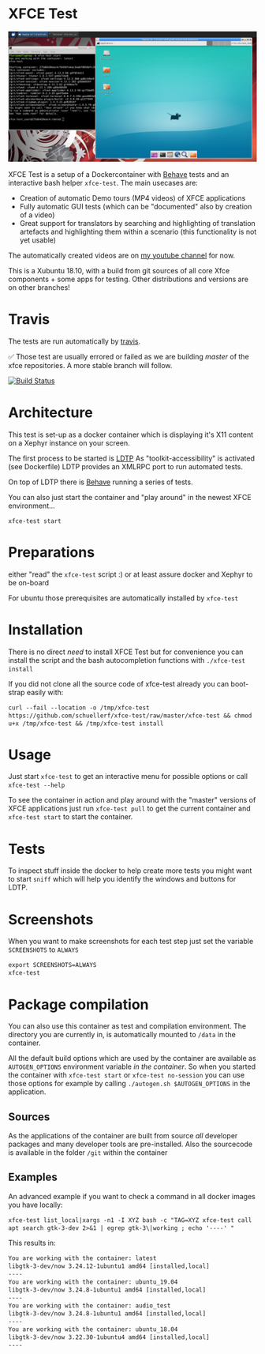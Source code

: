 # XFCE Test

![GitHub Logo](main_screenshot.png)

XFCE Test is a setup of a Dockercontainer with [Behave](https://github.com/behave/behave) tests and an interactive bash helper `xfce-test`.
The main usecases are:

 * Creation of automatic Demo tours (MP4 videos) of XFCE applications
 * Fully automatic GUI tests
   (which can be "documented" also by creation of a video)
 * Great support for translators by searching and highlighting of
   translation artefacts and highlighting them within a scenario
   (this functionality is not yet usable)

The automatically created videos are on [my youtube channel](https://www.youtube.com/user/schuellerf) for now.

This is a Xubuntu 18.10, with a build from git sources of all core Xfce components + some apps for testing.
Other distributions and versions are on other branches!

# Travis

The tests are run automatically by [travis](https://travis-ci.org/schuellerf/xfce-test).

:white_check_mark: Those test are usually errored or failed as we are building _master_ of the xfce repositories. A more stable branch will follow.

[![Build Status](https://travis-ci.org/schuellerf/xfce-test.svg?branch=master)](https://travis-ci.org/schuellerf/xfce-test)

# Architecture

This test is set-up as a docker container which is displaying it's X11 content on a Xephyr instance on your screen.

The first process to be started is [LDTP](https://ldtp.freedesktop.org/wiki/)
As "toolkit-accessibility" is activated (see Dockerfile) LDTP provides an XMLRPC port to run automated tests.

On top of LDTP there is [Behave](https://github.com/behave/behave) running a series of tests.

You can also just start the container and "play around" in the newest XFCE environment...
```
xfce-test start
```

# Preparations

either "read" the `xfce-test` script :) or at least assure docker and Xephyr to be on-board

For ubuntu those prerequisites are automatically installed by `xfce-test`

# Installation

There is no direct _need_ to install XFCE Test but for convenience you can install the script and the bash autocompletion functions with `./xfce-test install`

If you did not clone all the source code of xfce-test already you can boot-strap easily with:
```
curl --fail --location -o /tmp/xfce-test https://github.com/schuellerf/xfce-test/raw/master/xfce-test && chmod u+x /tmp/xfce-test && /tmp/xfce-test install
```

# Usage

Just start `xfce-test` to get an interactive menu for possible options or call `xfce-test --help`

To see the container in action and play around with the "master" versions of XFCE applications just run `xfce-test pull` to get the current container and `xfce-test start` to start the container.

# Tests

To inspect stuff inside the docker to help create more tests you might want to start `sniff` which will help you identify the windows and buttons for LDTP.

# Screenshots

When you want to make screenshots for each test step just set the variable `SCREENSHOTS` to `ALWAYS`

```
export SCREENSHOTS=ALWAYS
xfce-test
```

# Package compilation

You can also use this container as test and compilation environment. The directory you are currently in, is automatically mounted to `/data` in the container.

All the default build options which are used by the container are available as `AUTOGEN_OPTIONS` environment variable *in the container*.
So when you started the container with `xfce-test start` or `xfce-test no-session` you can use those options for example by calling `./autogen.sh $AUTOGEN_OPTIONS` in the application.

## Sources
As the applications of the container are built from source _all_ developer packages and many developer tools are pre-installed. Also the sourcecode is available in the folder `/git` within the container

## Examples
An advanced example if you want to check a command in all docker images you have locally:
```
xfce-test list_local|xargs -n1 -I XYZ bash -c "TAG=XYZ xfce-test call apt search gtk-3-dev 2>&1 | egrep gtk-3\|working ; echo '----' "
```

This results in:
```
You are working with the container: latest
libgtk-3-dev/now 3.24.12-1ubuntu1 amd64 [installed,local]
----
You are working with the container: ubuntu_19.04
libgtk-3-dev/now 3.24.8-1ubuntu1 amd64 [installed,local]
----
You are working with the container: audio_test
libgtk-3-dev/now 3.24.8-1ubuntu1 amd64 [installed,local]
----
You are working with the container: ubuntu_18.04
libgtk-3-dev/now 3.22.30-1ubuntu4 amd64 [installed,local]
---- 
```
